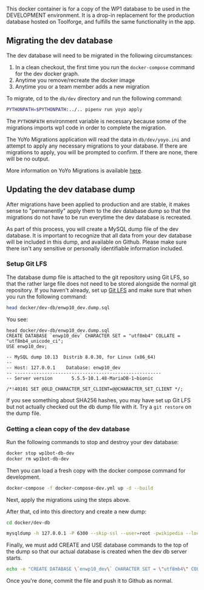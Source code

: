 This docker container is for a copy of the WP1 database to be used in the
DEVELOPMENT environment. It is a drop-in replacement for the production
database hosted on Toolforge, and fulfills the same functionality in the app.

## Migrating the dev database

The dev database will need to be migrated in the following circumstances:

1. In a clean checkout, the first time you run the `docker-compose` command for
   the dev docker graph.
1. Anytime you remove/recreate the docker image
1. Anytime you or a team member adds a new migration

To migrate, cd to the `db/dev` directory and run the following command:

```bash
PYTHONPATH=$PYTHONPATH:../.. pipenv run yoyo apply
```

The `PYTHONPATH` environment variable is necessary because some of the migrations
imports wp1 code in order to complete the migration.

The YoYo Migrations application will read the data in `db/dev/yoyo.ini` and attempt
to apply any necessary migrations to your database. If there are migrations to apply,
you will be prompted to confirm. If there are none, there will be no output.

More information on YoYo Migrations is available
[here](https://ollycope.com/software/yoyo/latest/).

## Updating the dev database dump

After migrations have been applied to production and are stable, it makes sense
to "permanently" apply them to the dev database dump so that the migrations do
not have to be run everytime the dev database is recreated.

As part of this process, you will create a MySQL dump file of the dev database.
It is important to recognize that all data from your dev database will be included
in this dump, and available on Github. Please make sure there isn't any sensitive or
personally identifiable information included.

### Setup Git LFS

The database dump file is attached to the git repository using Git LFS, so that the
rather large file does not need to be stored alongside the normal git repository.
If you haven't already, set up [Git LFS](https://git-lfs.github.com/) and make sure
that when you run the following command:

```bash
head docker/dev-db/enwp10_dev.dump.sql
```

You see:

```
head docker/dev-db/enwp10_dev.dump.sql
CREATE DATABASE `enwp10_dev` CHARACTER SET = "utf8mb4" COLLATE = "utf8mb4_unicode_ci";
USE enwp10_dev;

-- MySQL dump 10.13  Distrib 8.0.30, for Linux (x86_64)
--
-- Host: 127.0.0.1    Database: enwp10_dev
-- ------------------------------------------------------
-- Server version       5.5.5-10.1.48-MariaDB-1~bionic

/*!40101 SET @OLD_CHARACTER_SET_CLIENT=@@CHARACTER_SET_CLIENT */;
```

If you see something about SHA256 hashes, you may have set up Git LFS but not actually
checked out the db dump file with it. Try a `git restore` on the dump file.

### Getting a clean copy of the dev database

Run the following commands to stop and destroy your dev database:

```bash
docker stop wp1bot-db-dev
docker rm wp1bot-db-dev
```

Then you can load a fresh copy with the docker compose command for development.

```bash
docker-compose -f docker-compose-dev.yml up -d --build
```

Next, apply the migrations using the steps above.

After that, cd into this directory and  create a new dump:

```bash
cd docker/dev-db
```

```bash
mysqldump -h 127.0.0.1 -P 6300 --skip-ssl --user=root -pwikipedia --lock-tables --single-transaction --quick enwp10_dev > enwp10_dev.dump.sql
```

Finally, we must add CREATE and USE database commands to the top of the dump so that our
actual database is created when the dev db server starts.

```bash
echo -e "CREATE DATABASE \`enwp10_dev\` CHARACTER SET = \"utf8mb4\" COLLATE = \"utf8mb4_unicode_ci\";\nUSE enwp10_dev;\n\n$(cat enwp10_dev.dump.sql)" > enwp10_dev.dump.sql
```

Once you're done, commit the file and push it to Github as normal.
